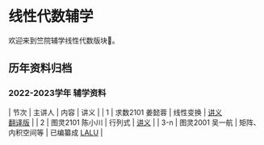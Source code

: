 # 线性代数辅学

欢迎来到竺院辅学线性代数版块🤗。

## 历年资料归档

### 2022-2023学年 辅学资料

| 节次 | 主讲人 | 内容 | 讲义 |
| 1 | 求数2101 姜懿蓉 | 线性变换 | [讲义](2023/linear_transformation.pdf)<br>[翻译版](2023/linear_transformation_translated.pdf) |
| 2 | 图灵2101 陈小川 | 行列式 | [讲义](2023/determinant.pdf) |
| 3-n | 图灵2001 吴一航 | 矩阵、内积空间等 | 已编纂成 [LALU](../lalu/index.md) |